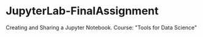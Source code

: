# JupyterLab-FinalAssignment
Creating and Sharing a Jupyter Notebook. Course: "Tools for Data Science"
